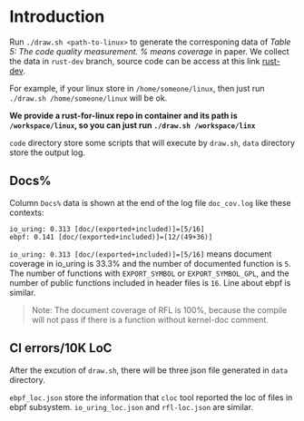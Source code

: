 # Introduction

Run `./draw.sh <path-to-linux>` to generate the corresponing data of *Table 5: The code quality measurement. % means coverage* in paper. We collect the data in `rust-dev` branch, source code can be access at this link [rust-dev](https://github.com/Rust-for-Linux/linux/tree/rust-dev/).

For example, if your linux store in `/home/someone/linux`, then just run `./draw.sh /home/someone/linux` will be ok.

**We provide a rust-for-linux repo in container and its path is `/workspace/linux`, so you can just run `./draw.sh /workspace/linx`**

`code` directory store some scripts that will execute by `draw.sh`, `data` directory store the output log.

## Docs%

Column `Docs%` data is shown at the end of the log file `doc_cov.log` like these contexts:

```plain-text
io_uring: 0.313 [doc/(exported+included)]=[5/16]
ebpf: 0.141 [doc/(exported+included)]=[12/(49+36)]
```

`io_uring: 0.313 [doc/(exported+included)]=[5/16]` means document coverage in io_uring is 33.3% and the number of documented function is `5`.
The number of functions with `EXPORT_SYMBOL` or `EXPORT_SYMBOL_GPL`, and the number of public functions included in header files is `16`. 
Line about ebpf is similar.

> Note: The document coverage of RFL is 100%, because the compile will not pass if there is a function without kernel-doc comment.

## CI errors/10K LoC

After the excution of `draw.sh`, there will be three json file generated in `data` directory.

`ebpf_loc.json` store the information that `cloc` tool reported the loc of files in ebpf subsystem. `io_uring_loc.json` and `rfl-loc.json` are similar.